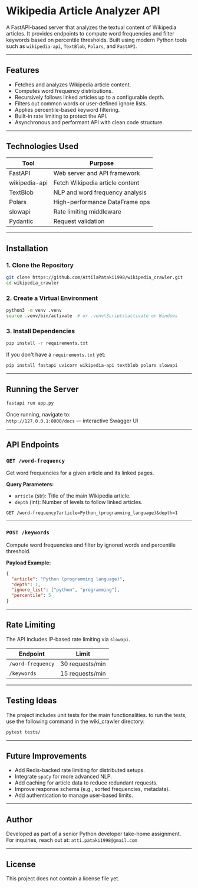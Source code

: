 # Wikipedia Article Analyzer API

A FastAPI-based server that analyzes the textual content of Wikipedia articles. It provides endpoints to compute word frequencies and filter keywords based on percentile thresholds. Built using modern Python tools such as `wikipedia-api`, `TextBlob`, `Polars`, and `FastAPI`.

---

## Features

- Fetches and analyzes Wikipedia article content.
- Computes word frequency distributions.
- Recursively follows linked articles up to a configurable depth.
- Filters out common words or user-defined ignore lists.
- Applies percentile-based keyword filtering.
- Built-in rate limiting to protect the API.
- Asynchronous and performant API with clean code structure.

---

## Technologies Used

| Tool         | Purpose                          |
|--------------|----------------------------------|
| FastAPI      | Web server and API framework     |
| wikipedia-api| Fetch Wikipedia article content  |
| TextBlob     | NLP and word frequency analysis  |
| Polars       | High-performance DataFrame ops   |
| slowapi      | Rate limiting middleware         |
| Pydantic     | Request validation               |

---

## Installation

### 1. Clone the Repository

```bash
git clone https://github.com/AttilaPataki1998/wikipedia_crawler.git
cd wikipedia_crawler
```

### 2. Create a Virtual Environment

```bash
python3 -m venv .venv
source .venv/bin/activate  # or .venv\Scripts\activate on Windows
```

### 3. Install Dependencies

```bash
pip install -r requirements.txt
```

If you don't have a `requirements.txt` yet:

```bash
pip install fastapi uvicorn wikipedia-api textblob polars slowapi
```

---

## Running the Server

```bash
fastapi run app.py
```

Once running, navigate to:  
`http://127.0.0.1:8000/docs` — interactive Swagger UI

---

## API Endpoints

### `GET /word-frequency`

Get word frequencies for a given article and its linked pages.

**Query Parameters:**
- `article` (str): Title of the main Wikipedia article.
- `depth` (int): Number of levels to follow linked articles.

```http
GET /word-frequency?article=Python_(programming_language)&depth=1
```

---

### `POST /keywords`

Compute word frequencies and filter by ignored words and percentile threshold.

**Payload Example:**
```json
{
  "article": "Python (programming language)",
  "depth": 1,
  "ignore_list": ["python", "programming"],
  "percentile": 5
}
```

---

## Rate Limiting

The API includes IP-based rate limiting via `slowapi`.

| Endpoint           | Limit         |
|--------------------|---------------|
| `/word-frequency`  | 30 requests/min |
| `/keywords`        | 15 requests/min  |

---

## Testing Ideas

The project includes unit tests for the main functionalities.
to run the tests, use the following command in the wiki_crawler directory:

```bash
pytest tests/
```

---

## Future Improvements

- Add Redis-backed rate limiting for distributed setups.
- Integrate `spaCy` for more advanced NLP.
- Add caching for article data to reduce redundant requests.
- Improve response schema (e.g., sorted frequencies, metadata).
- Add authentication to manage user-based limits.

---

## Author

Developed as part of a senior Python developer take-home assignment.  
For inquiries, reach out at: `atti.pataki1998@gmail.com`

---

## License

This project does not contain a license file yet.